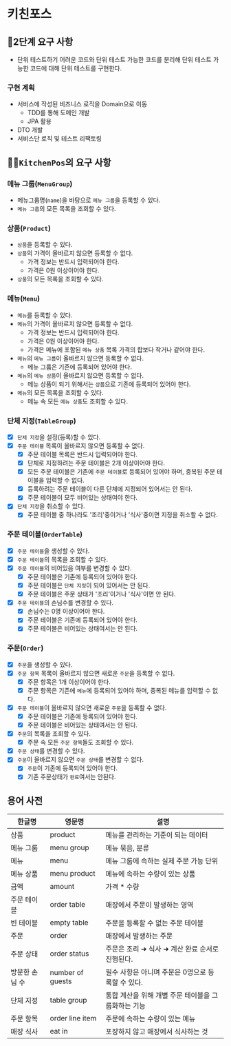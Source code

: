 # 키친포스

## 🚀2단계 요구 사항

- 단위 테스트하기 어려운 코드와 단위 테스트 가능한 코드를 분리해 단위 테스트 가능한 코드에 대해 단위 테스트를 구현한다.

### 구현 계획

* 서비스에 작성된 비즈니스 로직을 Domain으로 이동
    * TDD를 통해 도메인 개발
    * JPA 활용
* DTO 개발
* 서비스단 로직 및 테스트 리팩토링

## 👩‍🍳`KitchenPos`의 요구 사항

### 메뉴 그룹(`MenuGroup`)

- 메뉴그룹명(`name`)을 바탕으로 `메뉴 그룹`을 등록할 수 있다.
- `메뉴 그룹`의 모든 목록을 조회할 수 있다.

### 상품(`Product`)

- `상품`을 등록할 수 있다.
- `상품`의 가격이 올바르지 않으면 등록할 수 없다.
    * 가격 정보는 반드시 입력되어야 한다.
    * 가격은 0원 이상이어야 한다.
- `상품`의 모든 목록을 조회할 수 있다.

### 메뉴(`Menu`)

- `메뉴`를 등록할 수 있다.
- `메뉴`의 가격이 올바르지 않으면 등록할 수 없다.
    * 가격 정보는 반드시 입력되어야 한다.
    * 가격은 0원 이상이어야 한다.
    * 가격은 메뉴에 포함된 `메뉴 상품` 목록 가격의 합보다 작거나 같어야 한다.
- `메뉴`의 `메뉴 그룹`이 올바르지 않으면 등록할 수 없다.
    * 메뉴 그룹은 기존에 등록되어 있어야 한다.
- `메뉴`의 `메뉴 상품`이 올바르지 않으면 등록할 수 없다.
    * 메뉴 상품이 되기 위해서는 `상품`으로 기존에 등록되어 있어야 한다.
- `메뉴`의 모든 목록을 조회할 수 있다.
    * 메뉴 속 모든 `메뉴 상품`도 조회할 수 있다.

### 단체 지정(`TableGroup`)

- [x] `단체 지정`을 설정(등록)할 수 있다.
- [x] `주문 테이블` 목록이 올바르지 않으면 등록할 수 없다.
    * [x] 주문 테이블 목록은 반드시 입력되어야 한다.
    * [x] 단체로 지정하려는 주문 테이블은 2개 이상이어야 한다.
    * [x] 모든 주문 테이블은 기존에 `주문 테이블`로 등록되어 있어야 하며, 중복된 주문 테이블을 입력할 수 없다.
    * [x] 등록하려는 주문 테이블이 다른 단체에 지정되어 있어서는 안 된다.
    * [x] 주문 테이블이 모두 비어있는 상태여야 한다.
- [x] `단체 지정`을 취소할 수 있다.
    * [x] 주문 테이블 중 하나라도 '조리'중이거나 '식사'중이면 지정을 취소할 수 없다.

### 주문 테이블(`OrderTable`)
- [x] `주문 테이블`을 생성할 수 있다.
- [x] `주문 테이블`의 목록을 조회할 수 있다.
- [x] `주문 테이블`의 비어있음 여부를 변경할 수 있다.
    * [x] 주문 테이블은 기존에 등록되어 있어야 한다.
    * [x] 주문 테이블은 `단체 지정`이 되어 있어서는 안 된다.
    * [x] 주문 테이블은 주문 상태가 '조리'이거나 '식사'이면 안 된다.
- [x] `주문 테이블`의 손님수를 변경할 수 있다.
    * [x] 손님수는 0명 이상이어야 한다.
    * [x] 주문 테이블은 기존에 등록되어 있어야 한다.
    * [x] 주문 테이블은 비어있는 상태여서는 안 된다.

### 주문(`Order`)
- [x] `주문`을 생성할 수 있다.
- [x] `주문 항목` 목록이 올바르지 않으면 새로운 `주문`을 등록할 수 없다.
    * [x] 주문 항목은 1개 이상이어야 한다.
    * [x] 주문 항목은 기존에 `메뉴`에 등록되어 있어야 하며, 중복된 메뉴를 입력할 수 없다.
- [x] `주문 테이블`이 올바르지 않으면 새로운 `주문`을 등록할 수 없다.
    * [x] 주문 테이블은 기존에 등록되어 있어야 한다.
    * [x] 주문 테이블은 비어있는 상태여서는 안 된다.
- [x] `주문`의 목록을 조회할 수 있다.
    * [x] 주문 속 모든 `주문 항목`들도 조회할 수 있다.
- [x] `주문 상태`를 변경할 수 있다.
- [x] `주문`이 올바르지 않으면 `주문 상태`를 변경할 수 없다.
    * [x] `주문`이 기존에 등록되어 있어야 한다.
    * [x] 기존 주문상태가 `완료`여서는 안된다.

## 용어 사전

| 한글명 | 영문명 | 설명 |
| --- | --- | --- |
| 상품 | product | 메뉴를 관리하는 기준이 되는 데이터 |
| 메뉴 그룹 | menu group | 메뉴 묶음, 분류 |
| 메뉴 | menu | 메뉴 그룹에 속하는 실제 주문 가능 단위 |
| 메뉴 상품 | menu product | 메뉴에 속하는 수량이 있는 상품 |
| 금액 | amount | 가격 * 수량 |
| 주문 테이블 | order table | 매장에서 주문이 발생하는 영역 |
| 빈 테이블 | empty table | 주문을 등록할 수 없는 주문 테이블 |
| 주문 | order | 매장에서 발생하는 주문 |
| 주문 상태 | order status | 주문은 조리 ➜ 식사 ➜ 계산 완료 순서로 진행된다. |
| 방문한 손님 수 | number of guests | 필수 사항은 아니며 주문은 0명으로 등록할 수 있다. |
| 단체 지정 | table group | 통합 계산을 위해 개별 주문 테이블을 그룹화하는 기능 |
| 주문 항목 | order line item | 주문에 속하는 수량이 있는 메뉴 |
| 매장 식사 | eat in | 포장하지 않고 매장에서 식사하는 것 |
